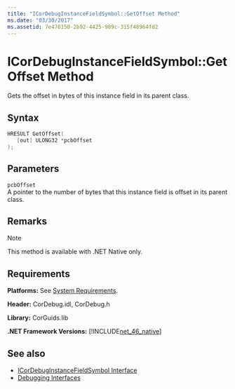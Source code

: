 ```yaml
---
title: "ICorDebugInstanceFieldSymbol::GetOffset Method"
ms.date: "03/30/2017"
ms.assetid: 7e470150-2b92-4425-989c-315f48964fd2
---
```

# ICorDebugInstanceFieldSymbol::GetOffset Method
Gets the offset in bytes of this instance field in its parent class.  
  
## Syntax  
  
```cpp  
HRESULT GetOffset(  
   [out] ULONG32 *pcbOffset  
);  
```  
  
## Parameters  
 `pcbOffset`  
 A pointer to the number of bytes that this instance field is offset in its parent class.  
  
## Remarks  
  
> [!NOTE]
> This method is available with .NET Native only.  
  
## Requirements  
 **Platforms:** See [System Requirements](../../get-started/system-requirements.md).  
  
 **Header:** CorDebug.idl, CorDebug.h  
  
 **Library:** CorGuids.lib  
  
 **.NET Framework Versions:** [!INCLUDE[net_46_native](../../../../includes/net-46-native-md.md)]  
  
## See also

- [ICorDebugInstanceFieldSymbol Interface](icordebuginstancefieldsymbol-interface.md)
- [Debugging Interfaces](debugging-interfaces.md)
